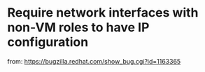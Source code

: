 # Require network interfaces with non-VM roles to have IP configuration
  
  from: https://bugzilla.redhat.com/show_bug.cgi?id=1163365
